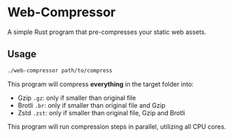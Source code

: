# Web-Compressor

A simple Rust program that pre-compresses your static web assets.

## Usage

```bash
./web-compressor path/to/compress
```

This program will compress **everything** in the target folder into:

- Gzip `.gz`: only if smaller than original file
- Brotli `.br`: only if smaller than original file and Gzip
- Zstd `.zst`: only if smaller than original file, Gzip and Brotli

This program will run compression steps in parallel, utilizing all CPU cores.
